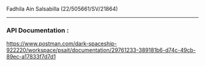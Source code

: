 Fadhila Ain Salsabilla (22/505661/SV/21864)

--------------------------------------------------
### API Documentation : 
https://www.postman.com/dark-spaceship-922220/workspace/psait/documentation/29761233-389181b6-d74c-49cb-89ec-a17833f7d7d1 
 
 
 
